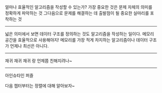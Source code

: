 얼마나 효율적인 알고리즘을 작성할 수 있는가?
가장 중요한 것은 문제 자체의 의미를 정확하게 파악하는 것
그다음으로 문제를 해결하는 데 출발점이 될 중요한 실마리를 포착하는 것

---

넓은 의미에서 보면 데이터 구조를 정의하는 것도 알고리즘을 작성하는 일이다.
메모리 공간을 효율적으로 사용해야지!
메모리를 가장 적게 차지하는 알고리즘이나 데이터 구조가 언제나 최선은 아니다.

---

재귀
재귀
재귀
랑 언제쯤 친해지려나~

---

아인슈타인 퍼즐

다음 챕터부터는 정렬에 대해 알아보자~
